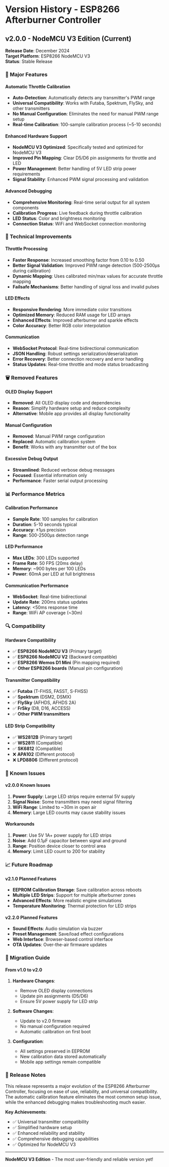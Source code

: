 # Version History - ESP8266 Afterburner Controller

## v2.0.0 - NodeMCU V3 Edition (Current)

**Release Date**: December 2024  
**Target Platform**: ESP8266 NodeMCU V3  
**Status**: Stable Release

### 🎯 Major Features

#### Automatic Throttle Calibration

- **Auto-Detection**: Automatically detects any transmitter's PWM range
- **Universal Compatibility**: Works with Futaba, Spektrum, FlySky, and other transmitters
- **No Manual Configuration**: Eliminates the need for manual PWM range setup
- **Real-time Calibration**: 100-sample calibration process (~5-10 seconds)

#### Enhanced Hardware Support

- **NodeMCU V3 Optimized**: Specifically tested and optimized for NodeMCU V3
- **Improved Pin Mapping**: Clear D5/D6 pin assignments for throttle and LED
- **Power Management**: Better handling of 5V LED strip power requirements
- **Signal Stability**: Enhanced PWM signal processing and validation

#### Advanced Debugging

- **Comprehensive Monitoring**: Real-time serial output for all system components
- **Calibration Progress**: Live feedback during throttle calibration
- **LED Status**: Color and brightness monitoring
- **Connection Status**: WiFi and WebSocket connection monitoring

### 🔧 Technical Improvements

#### Throttle Processing

- **Faster Response**: Increased smoothing factor from 0.10 to 0.50
- **Better Signal Validation**: Improved PWM range detection (500-2500μs during calibration)
- **Dynamic Mapping**: Uses calibrated min/max values for accurate throttle mapping
- **Failsafe Mechanisms**: Better handling of signal loss and invalid pulses

#### LED Effects

- **Responsive Rendering**: More immediate color transitions
- **Optimized Memory**: Reduced RAM usage for LED arrays
- **Enhanced Effects**: Improved afterburner and sparkle effects
- **Color Accuracy**: Better RGB color interpolation

#### Communication

- **WebSocket Protocol**: Real-time bidirectional communication
- **JSON Handling**: Robust settings serialization/deserialization
- **Error Recovery**: Better connection recovery and error handling
- **Status Updates**: Real-time throttle and mode status broadcasting

### 🗑️ Removed Features

#### OLED Display Support

- **Removed**: All OLED display code and dependencies
- **Reason**: Simplify hardware setup and reduce complexity
- **Alternative**: Mobile app provides all display functionality

#### Manual Configuration

- **Removed**: Manual PWM range configuration
- **Replaced**: Automatic calibration system
- **Benefit**: Works with any transmitter out of the box

#### Excessive Debug Output

- **Streamlined**: Reduced verbose debug messages
- **Focused**: Essential information only
- **Performance**: Faster serial output processing

### 📊 Performance Metrics

#### Calibration Performance

- **Sample Rate**: 100 samples for calibration
- **Duration**: 5-10 seconds typical
- **Accuracy**: ±1μs precision
- **Range**: 500-2500μs detection range

#### LED Performance

- **Max LEDs**: 300 LEDs supported
- **Frame Rate**: 50 FPS (20ms delay)
- **Memory**: ~900 bytes per 100 LEDs
- **Power**: 60mA per LED at full brightness

#### Communication Performance

- **WebSocket**: Real-time bidirectional
- **Update Rate**: 200ms status updates
- **Latency**: <50ms response time
- **Range**: WiFi AP coverage (~30m)

### 🔍 Compatibility

#### Hardware Compatibility

- ✅ **ESP8266 NodeMCU V3** (Primary target)
- ✅ **ESP8266 NodeMCU V2** (Backward compatible)
- ✅ **ESP8266 Wemos D1 Mini** (Pin mapping required)
- ✅ **Other ESP8266 boards** (Manual pin configuration)

#### Transmitter Compatibility

- ✅ **Futaba** (T-FHSS, FASST, S-FHSS)
- ✅ **Spektrum** (DSM2, DSMX)
- ✅ **FlySky** (AFHDS, AFHDS 2A)
- ✅ **FrSky** (D8, D16, ACCESS)
- ✅ **Other PWM transmitters**

#### LED Strip Compatibility

- ✅ **WS2812B** (Primary target)
- ✅ **WS2811** (Compatible)
- ✅ **SK6812** (Compatible)
- ❌ **APA102** (Different protocol)
- ❌ **LPD8806** (Different protocol)

### 🐛 Known Issues

#### v2.0.0 Known Issues

1. **Power Supply**: Large LED strips require external 5V supply
2. **Signal Noise**: Some transmitters may need signal filtering
3. **WiFi Range**: Limited to ~30m in open air
4. **Memory**: Large LED counts may cause stability issues

#### Workarounds

1. **Power**: Use 5V 1A+ power supply for LED strips
2. **Noise**: Add 0.1μF capacitor between signal and ground
3. **Range**: Position device closer to control area
4. **Memory**: Limit LED count to 200 for stability

### 📈 Future Roadmap

#### v2.1.0 Planned Features

- **EEPROM Calibration Storage**: Save calibration across reboots
- **Multiple LED Strips**: Support for multiple afterburner zones
- **Advanced Effects**: More realistic engine simulations
- **Temperature Monitoring**: Thermal protection for LED strips

#### v2.2.0 Planned Features

- **Sound Effects**: Audio simulation via buzzer
- **Preset Management**: Save/load effect configurations
- **Web Interface**: Browser-based control interface
- **OTA Updates**: Over-the-air firmware updates

### 📝 Migration Guide

#### From v1.0 to v2.0

1. **Hardware Changes**:

   - Remove OLED display connections
   - Update pin assignments (D5/D6)
   - Ensure 5V power supply for LED strip

2. **Software Changes**:

   - Update to v2.0 firmware
   - No manual configuration required
   - Automatic calibration on first boot

3. **Configuration**:
   - All settings preserved in EEPROM
   - New calibration data stored automatically
   - Mobile app settings remain compatible

### 🎉 Release Notes

This release represents a major evolution of the ESP8266 Afterburner Controller, focusing on ease of use, reliability, and universal compatibility. The automatic calibration feature eliminates the most common setup issue, while the enhanced debugging makes troubleshooting much easier.

**Key Achievements**:

- ✅ Universal transmitter compatibility
- ✅ Simplified hardware setup
- ✅ Enhanced reliability and stability
- ✅ Comprehensive debugging capabilities
- ✅ Optimized for NodeMCU V3

---

**NodeMCU V3 Edition** - The most user-friendly and reliable version yet!
